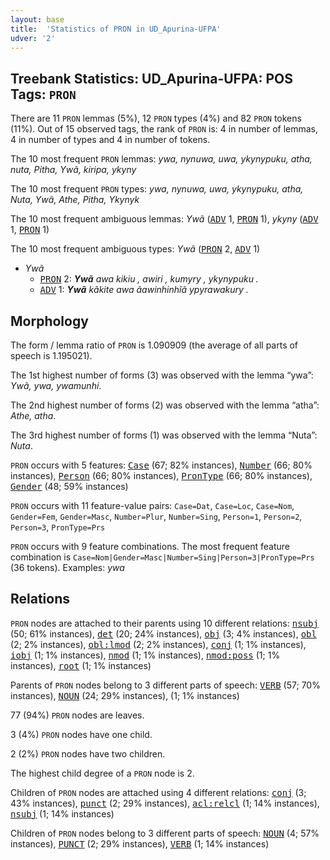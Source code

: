```yaml
---
layout: base
title:  'Statistics of PRON in UD_Apurina-UFPA'
udver: '2'
---
```


## Treebank Statistics: UD_Apurina-UFPA: POS Tags: `PRON`

There are 11 `PRON` lemmas (5%), 12 `PRON` types (4%) and 82 `PRON` tokens (11%).
Out of 15 observed tags, the rank of `PRON` is: 4 in number of lemmas, 4 in number of types and 4 in number of tokens.

The 10 most frequent `PRON` lemmas: <em>ywa, nynuwa, uwa, ykynypuku, atha, nuta, Pitha, Ywã, kiripa, ykyny</em>

The 10 most frequent `PRON` types:  <em>ywa, nynuwa, uwa, ykynypuku, atha, Nuta, Ywã, Athe, Pitha, Ykynyk</em>

The 10 most frequent ambiguous lemmas: <em>Ywã</em> (<tt><a href="apu_ufpa-pos-ADV.html">ADV</a></tt> 1, <tt><a href="apu_ufpa-pos-PRON.html">PRON</a></tt> 1), <em>ykyny</em> (<tt><a href="apu_ufpa-pos-ADV.html">ADV</a></tt> 1, <tt><a href="apu_ufpa-pos-PRON.html">PRON</a></tt> 1)

The 10 most frequent ambiguous types:  <em>Ywã</em> (<tt><a href="apu_ufpa-pos-PRON.html">PRON</a></tt> 2, <tt><a href="apu_ufpa-pos-ADV.html">ADV</a></tt> 1)


* <em>Ywã</em>
  * <tt><a href="apu_ufpa-pos-PRON.html">PRON</a></tt> 2: <em><b>Ywã</b> awa kikiu , awiri , kumyry , ykynypuku .</em>
  * <tt><a href="apu_ufpa-pos-ADV.html">ADV</a></tt> 1: <em><b>Ywã</b> kãkite awa ãawinhinhĩã ypyrawakury .</em>

## Morphology

The form / lemma ratio of `PRON` is 1.090909 (the average of all parts of speech is 1.195021).

The 1st highest number of forms (3) was observed with the lemma “ywa”: <em>Ywã, ywa, ywamunhi</em>.

The 2nd highest number of forms (2) was observed with the lemma “atha”: <em>Athe, atha</em>.

The 3rd highest number of forms (1) was observed with the lemma “Nuta”: <em>Nuta</em>.

`PRON` occurs with 5 features: <tt><a href="apu_ufpa-feat-Case.html">Case</a></tt> (67; 82% instances), <tt><a href="apu_ufpa-feat-Number.html">Number</a></tt> (66; 80% instances), <tt><a href="apu_ufpa-feat-Person.html">Person</a></tt> (66; 80% instances), <tt><a href="apu_ufpa-feat-PronType.html">PronType</a></tt> (66; 80% instances), <tt><a href="apu_ufpa-feat-Gender.html">Gender</a></tt> (48; 59% instances)

`PRON` occurs with 11 feature-value pairs: `Case=Dat`, `Case=Loc`, `Case=Nom`, `Gender=Fem`, `Gender=Masc`, `Number=Plur`, `Number=Sing`, `Person=1`, `Person=2`, `Person=3`, `PronType=Prs`

`PRON` occurs with 9 feature combinations.
The most frequent feature combination is `Case=Nom|Gender=Masc|Number=Sing|Person=3|PronType=Prs` (36 tokens).
Examples: <em>ywa</em>


## Relations

`PRON` nodes are attached to their parents using 10 different relations: <tt><a href="apu_ufpa-dep-nsubj.html">nsubj</a></tt> (50; 61% instances), <tt><a href="apu_ufpa-dep-det.html">det</a></tt> (20; 24% instances), <tt><a href="apu_ufpa-dep-obj.html">obj</a></tt> (3; 4% instances), <tt><a href="apu_ufpa-dep-obl.html">obl</a></tt> (2; 2% instances), <tt><a href="apu_ufpa-dep-obl-lmod.html">obl:lmod</a></tt> (2; 2% instances), <tt><a href="apu_ufpa-dep-conj.html">conj</a></tt> (1; 1% instances), <tt><a href="apu_ufpa-dep-iobj.html">iobj</a></tt> (1; 1% instances), <tt><a href="apu_ufpa-dep-nmod.html">nmod</a></tt> (1; 1% instances), <tt><a href="apu_ufpa-dep-nmod-poss.html">nmod:poss</a></tt> (1; 1% instances), <tt><a href="apu_ufpa-dep-root.html">root</a></tt> (1; 1% instances)

Parents of `PRON` nodes belong to 3 different parts of speech: <tt><a href="apu_ufpa-pos-VERB.html">VERB</a></tt> (57; 70% instances), <tt><a href="apu_ufpa-pos-NOUN.html">NOUN</a></tt> (24; 29% instances),  (1; 1% instances)

77 (94%) `PRON` nodes are leaves.

3 (4%) `PRON` nodes have one child.

2 (2%) `PRON` nodes have two children.

The highest child degree of a `PRON` node is 2.

Children of `PRON` nodes are attached using 4 different relations: <tt><a href="apu_ufpa-dep-conj.html">conj</a></tt> (3; 43% instances), <tt><a href="apu_ufpa-dep-punct.html">punct</a></tt> (2; 29% instances), <tt><a href="apu_ufpa-dep-acl-relcl.html">acl:relcl</a></tt> (1; 14% instances), <tt><a href="apu_ufpa-dep-nsubj.html">nsubj</a></tt> (1; 14% instances)

Children of `PRON` nodes belong to 3 different parts of speech: <tt><a href="apu_ufpa-pos-NOUN.html">NOUN</a></tt> (4; 57% instances), <tt><a href="apu_ufpa-pos-PUNCT.html">PUNCT</a></tt> (2; 29% instances), <tt><a href="apu_ufpa-pos-VERB.html">VERB</a></tt> (1; 14% instances)

